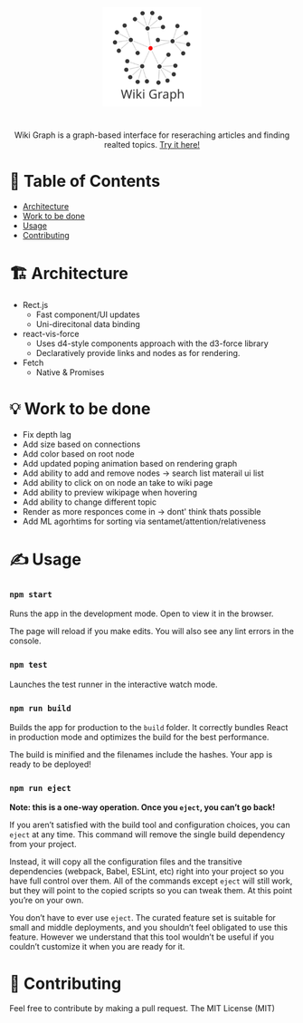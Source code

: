 <p align="center"><img src="src\assets\logo.svg" width="175" title="Wiki Graph Logo"><h1></h1></p>

<p align="center">
Wiki Graph is a graph-based interface for reseraching articles and finding realted topics. <a href="https://kendreaditya.github.io/wiki-graph/">Try it here!</a>
</p>

# 📝 Table of Contents

- [Architecture](#architecture)
- [Work to be done](#todo)
- [Usage](#usage)
- [Contributing](#contributing)

# 🏗️ Architecture

- Rect.js
  - Fast component/UI updates
  - Uni-direcitonal data binding
- react-vis-force
  - Uses d4-style components approach with the d3-force library
  - Declaratively provide links and nodes as for rendering.
- Fetch
  - Native & Promises

# 💡 Work to be done
- Fix depth lag
- Add size based on connections 
- Add color based on root node
- Add updated poping animation based on rendering graph
- Add ability to add and remove nodes -> search list materail ui list
- Add ability to click on on node an take to wiki page
- Add ability to preview wikipage when hovering
- Add ability to change different topic
- Render as more responces come in -> dont' think thats possible
- Add ML agorhtims for sorting via sentamet/attention/relativeness

# ✍️ Usage

### `npm start`

Runs the app in the development mode.
Open to view it in the browser.

The page will reload if you make edits.
You will also see any lint errors in the console.

### `npm test`

Launches the test runner in the interactive watch mode.

### `npm run build`

Builds the app for production to the `build` folder.
It correctly bundles React in production mode and optimizes the build for the best performance.

The build is minified and the filenames include the hashes.
Your app is ready to be deployed!

### `npm run eject`

**Note: this is a one-way operation. Once you `eject`, you can’t go back!**

If you aren’t satisfied with the build tool and configuration choices, you can `eject` at any time. This command will remove the single build dependency from your project.

Instead, it will copy all the configuration files and the transitive dependencies (webpack, Babel, ESLint, etc) right into your project so you have full control over them. All of the commands except `eject` will still work, but they will point to the copied scripts so you can tweak them. At this point you’re on your own.

You don’t have to ever use `eject`. The curated feature set is suitable for small and middle deployments, and you shouldn’t feel obligated to use this feature. However we understand that this tool wouldn’t be useful if you couldn’t customize it when you are ready for it.

# 🤗 Contributing

Feel free to contribute by making a pull request.
The MIT License (MIT)
